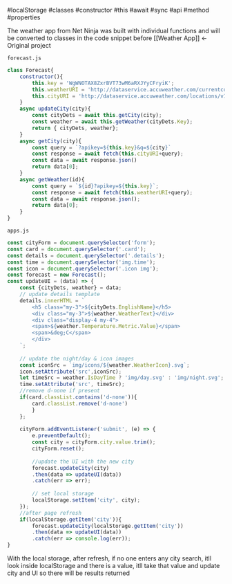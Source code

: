 
#localStorage #classes #constructor #this #await #sync #api #method #properties 

The weather app from Net Ninja was built with individual functions and will be converted to classes in the code snippet before
[[Weather App]] <- Original project

`forecast.js`
```js
class Forecast{
	constructor(){
		this.key = 'WgWNOTAX8ZxrBVT73wM6aRXJYyCFryiK';
		this.weatherURI = 'http://dataservice.accuweather.com/currentconditions/v1/';
		this.cityURI = 'http://dataservice.accuweather.com/locations/v1/cities/search';
	}
	async updateCity(city){
		const cityDets = await this.getCity(city);
		const weather = await this.getWeather(cityDets.Key);
		return { cityDets, weather};
	}
	async getCity(city){
		const query = `?apikey=${this.key}&q=${city}`
		const response = await fetch(this.cityURI+query);
		const data = await response.json()
		return data[0];
	}
	async getWeather(id){
		const query = `${id}?apikey=${this.key}`;
		const response = await fetch(this.weatherURI+query);
		const data = await response.json();
		return data[0];
	}
}
```

`apps.js`
```js
const cityForm = document.querySelector('form');
const card = document.querySelector('.card');
const details = document.querySelector('.details');
const time = document.querySelector('img.time');
const icon = document.querySelector('.icon img');
const forecast = new Forecast();
const updateUI = (data) => {
	const {cityDets, weather} = data;
	// update details template
	details.innerHTML = `
		<h5 class="my-3">${cityDets.EnglishName}</h5>
		<div class="my-3">${weather.WeatherText}</div>
		<div class="display-4 my-4">
		<span>${weather.Temperature.Metric.Value}</span>
		<span>&deg;C</span>
		</div>
	`;
	
	// update the night/day & icon images
	const iconSrc = `img/icons/${weather.WeatherIcon}.svg`;
	icon.setAttribute('src',iconSrc);
	let timeSrc = weather.IsDayTime ? 'img/day.svg' : 'img/night.svg';
	time.setAttribute('src', timeSrc);
	//remove d-none if present
	if(card.classList.contains('d-none')){
		card.classList.remove('d-none')
		}
	};
	
	cityForm.addEventListener('submit', (e) => {
		e.preventDefault();
		const city = cityForm.city.value.trim();
		cityForm.reset();
		
		//update the UI with the new city
		forecast.updateCity(city)
		.then(data => updateUI(data))
		.catch(err => err);
		
		// set local storage
		localStorage.setItem('city', city);
	});
	//after page refresh
	if(localStorage.getItem('city')){
		forecast.updateCity(localStorage.getItem('city'))
		.then(data => updateUI(data))
		.catch(err => console.log(err));
}
```

With the local storage, after refresh, if no one enters any city search, itll look inside localStorage and there is a value, itll take that value and update city and UI so there will be results returned 